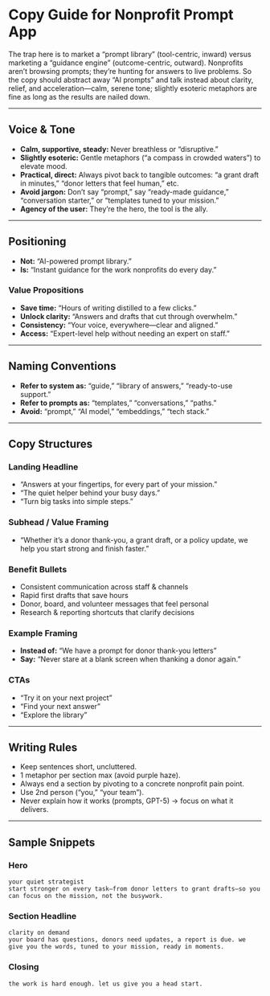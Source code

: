 # Copy Guide for Nonprofit Prompt App

The trap here is to market a “prompt library” (tool-centric, inward) versus marketing a “guidance engine” (outcome-centric, outward). Nonprofits aren’t browsing prompts; they’re hunting for answers to live problems. So the copy should abstract away “AI prompts” and talk instead about clarity, relief, and acceleration—calm, serene tone; slightly esoteric metaphors are fine as long as the results are nailed down.

---

## Voice & Tone

*   **Calm, supportive, steady:** Never breathless or “disruptive.”
*   **Slightly esoteric:** Gentle metaphors (“a compass in crowded waters”) to elevate mood.
*   **Practical, direct:** Always pivot back to tangible outcomes: “a grant draft in minutes,” “donor letters that feel human,” etc.
*   **Avoid jargon:** Don’t say “prompt,” say “ready-made guidance,” “conversation starter,” or “templates tuned to your mission.”
*   **Agency of the user:** They’re the hero, the tool is the ally.

---

## Positioning

*   **Not:** “AI-powered prompt library.”
*   **Is:** “Instant guidance for the work nonprofits do every day.”

### Value Propositions

*   **Save time:** “Hours of writing distilled to a few clicks.”
*   **Unlock clarity:** “Answers and drafts that cut through overwhelm.”
*   **Consistency:** “Your voice, everywhere—clear and aligned.”
*   **Access:** “Expert-level help without needing an expert on staff.”

---

## Naming Conventions

*   **Refer to system as:** “guide,” “library of answers,” “ready-to-use support.”
*   **Refer to prompts as:** “templates,” “conversations,” “paths.”
*   **Avoid:** “prompt,” “AI model,” “embeddings,” “tech stack.”

---

## Copy Structures

### Landing Headline

*   “Answers at your fingertips, for every part of your mission.”
*   “The quiet helper behind your busy days.”
*   “Turn big tasks into simple steps.”

### Subhead / Value Framing

*   “Whether it’s a donor thank-you, a grant draft, or a policy update, we help you start strong and finish faster.”

### Benefit Bullets

*   Consistent communication across staff & channels
*   Rapid first drafts that save hours
*   Donor, board, and volunteer messages that feel personal
*   Research & reporting shortcuts that clarify decisions

### Example Framing

*   **Instead of:** “We have a prompt for donor thank-you letters”
*   **Say:** “Never stare at a blank screen when thanking a donor again.”

### CTAs

*   “Try it on your next project”
*   “Find your next answer”
*   “Explore the library”

---

## Writing Rules

*   Keep sentences short, uncluttered.
*   1 metaphor per section max (avoid purple haze).
*   Always end a section by pivoting to a concrete nonprofit pain point.
*   Use 2nd person (“you,” “your team”).
*   Never explain how it works (prompts, GPT-5) → focus on what it delivers.

---

## Sample Snippets

### Hero

```
your quiet strategist
start stronger on every task—from donor letters to grant drafts—so you can focus on the mission, not the busywork.
```

### Section Headline

```
clarity on demand
your board has questions, donors need updates, a report is due. we give you the words, tuned to your mission, ready in moments.
```

### Closing

```
the work is hard enough. let us give you a head start.
```
